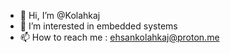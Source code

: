 - 👋 Hi, I’m @Kolahkaj
- 👀 I’m interested in embedded systems
- 📫 How to reach me : ehsankolahkaj@proton.me


<!---
Kolahkaj/Kolahkaj is a ✨ special ✨ repository because its `README.md` (this file) appears on your GitHub profile.
You can click the Preview link to take a look at your changes.
--->
